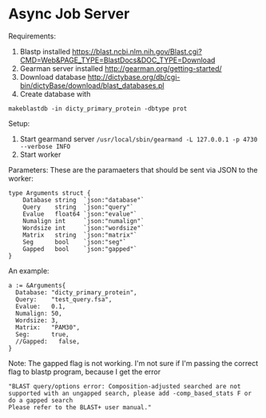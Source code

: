 # Async Job Server


Requirements:
1. Blastp installed https://blast.ncbi.nlm.nih.gov/Blast.cgi?CMD=Web&PAGE_TYPE=BlastDocs&DOC_TYPE=Download
2. Gearman server installed http://gearman.org/getting-started/
3. Download database http://dictybase.org/db/cgi-bin/dictyBase/download/blast_databases.pl
4. Create database with
 ```
 makeblastdb -in dicty_primary_protein -dbtype prot
```
Setup:
1. Start gearmand server ```/usr/local/sbin/gearmand -L 127.0.0.1 -p 4730 --verbose INFO```
2. Start worker

Parameters:
These are the paramaeters that should be sent via JSON to the worker:
```
type Arguments struct {
	Database string  `json:"database"`
	Query    string  `json:"query"`
	Evalue   float64 `json:"evalue"`
	Numalign int     `json:"numalign"`
	Wordsize int     `json:"wordsize"`
	Matrix   string  `json:"matrix"`
	Seg      bool    `json:"seg"`
	Gapped   bool    `json:"gapped"`
}
```

An example:
```
a := &Arguments{
  Database: "dicty_primary_protein",
  Query:    "test_query.fsa",
  Evalue:   0.1,
  Numalign: 50,
  Wordsize: 3,
  Matrix:   "PAM30",
  Seg:      true,
  //Gapped:   false,
}
```

Note: The gapped flag is not working. I'm not sure if I'm passing the correct flag to blastp program, because
I get the error
```
"BLAST query/options error: Composition-adjusted searched are not supported with an ungapped search, please add -comp_based_stats F or do a gapped search
Please refer to the BLAST+ user manual."
```
